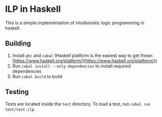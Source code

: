 # ILP in Haskell
This is a simple implementation of intuitionistic logic programming in haskell.

## Building
1. Install `ghc` and `cabal` (Haskell platform is the easiest way to get these: [https://www.haskell.org/platform/](https://www.haskell.org/platform/))
2. Run `cabal install --only-dependencies` to install required dependencies
3. Run `cabal build` to build

## Testing
Tests are located inside the `test` directory. To load a test, run
`cabal run test/test.ilp`.
